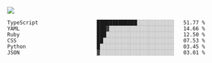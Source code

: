 ![](https://github-profile-summary-cards.vercel.app/api/cards/profile-details?username=igtm&theme=dracula)
<!--START_SECTION:waka-->

```text
TypeScript                   █████████████░░░░░░░░░░░░   51.77 %
YAML                         ███▓░░░░░░░░░░░░░░░░░░░░░   14.66 %
Ruby                         ███░░░░░░░░░░░░░░░░░░░░░░   12.50 %
CSS                          ██░░░░░░░░░░░░░░░░░░░░░░░   07.53 %
Python                       █░░░░░░░░░░░░░░░░░░░░░░░░   03.45 %
JSON                         ▓░░░░░░░░░░░░░░░░░░░░░░░░   03.01 %
```

<!--END_SECTION:waka-->

